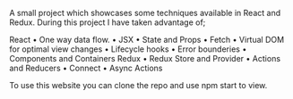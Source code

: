 A small project which showcases some techniques available in React and Redux. During this project I have taken advantage of;

React
  • One way data flow.
  • JSX
  • State and Props
  • Fetch
  • Virtual DOM for optimal view changes
  • Lifecycle hooks
  • Error bounderies
  • Components and Containers
Redux
  • Redux Store and Provider
  • Actions and Reducers
  • Connect
  • Async Actions
  
  To use this website you can clone the repo and use npm start to view.
